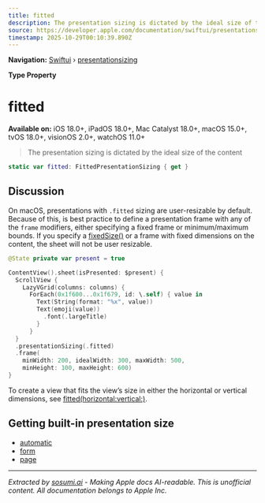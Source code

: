 ```yaml
---
title: fitted
description: The presentation sizing is dictated by the ideal size of the content
source: https://developer.apple.com/documentation/swiftui/presentationsizing/fitted
timestamp: 2025-10-29T00:10:39.890Z
---
```


**Navigation:** [Swiftui](/documentation/swiftui) › [presentationsizing](/documentation/swiftui/presentationsizing)

**Type Property**

# fitted

**Available on:** iOS 18.0+, iPadOS 18.0+, Mac Catalyst 18.0+, macOS 15.0+, tvOS 18.0+, visionOS 2.0+, watchOS 11.0+

> The presentation sizing is dictated by the ideal size of the content

```swift
static var fitted: FittedPresentationSizing { get }
```

## Discussion

On macOS, presentations with `.fitted` sizing are user-resizable by default. Because of this, is best practice to define a presentation frame with any of the `frame` modifiers, either specifying a fixed frame or minimum/maximum bounds. If you specify a [fixedSize()](/documentation/swiftui/view/fixedsize()) or a frame with fixed dimensions on the content, the sheet will not be user resizable.

```swift
@State private var present = true

ContentView().sheet(isPresented: $present) {
  ScrollView {
    LazyVGrid(columns: columns) {
      ForEach(0x1f600...0x1f679, id: \.self) { value in
        Text(String(format: "%x", value))
        Text(emoji(value))
          .font(.largeTitle)
        }
      }
  }
  .presentationSizing(.fitted)
  .frame(
    minWidth: 200, idealWidth: 300, maxWidth: 500,
    minHeight: 100, maxHeight: 600)
}
```

To create a view that fits the view’s size in either the horizontal or vertical dimensions, see [fitted(horizontal:vertical:)](/documentation/swiftui/presentationsizing/fitted(horizontal:vertical:)).

## Getting built-in presentation size

- [automatic](/documentation/swiftui/presentationsizing/automatic)
- [form](/documentation/swiftui/presentationsizing/form)
- [page](/documentation/swiftui/presentationsizing/page)

---

*Extracted by [sosumi.ai](https://sosumi.ai) - Making Apple docs AI-readable.*
*This is unofficial content. All documentation belongs to Apple Inc.*
